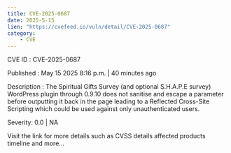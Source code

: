 ```yaml
---
title: CVE-2025-0687
date: 2025-5-15
lien: "https://cvefeed.io/vuln/detail/CVE-2025-0687"
category:
    - CVE
---
```


CVE ID : CVE-2025-0687

Published :  May 15
2025
8:16 p.m. | 40 minutes ago

Description : The Spiritual Gifts Survey (and optional S.H.A.P.E survey) WordPress plugin through 0.9.10 does not sanitise and escape a parameter before outputting it back in the page
leading to a Reflected Cross-Site Scripting which could be used against only unauthenticated users.

Severity: 0.0 | NA

Visit the link for more details
such as CVSS details
affected products
timeline
and more...
